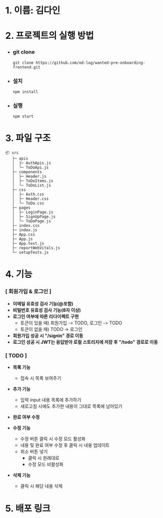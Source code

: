 # 1. 이름: 김다인

# 2. 프로젝트의 실행 방법
- ### git clone
  ```
  git clone https://github.com/od-log/wanted-pre-onboarding-frontend.git
  ```
- ### 설치
  ```
  npm install
  ```
- ### 실행
   ```
   npm start
   ```

# 3. 파일 구조
```
📦 src
   ├─ apis
   │  ├─ AuthApis.js
   │  └─ ToDoApi.js
   ├─ components
   │  ├─ Header.js
   │  ├─ ToDoItems.js
   │  └─ ToDoList.js
   ├─ css
   │  ├─ Auth.css
   │  ├─ Header.css
   │  └─ ToDo.css
   ├─ pages
   │  ├─ LoginPage.js
   │  ├─ SignUpPage.js
   │  └─ ToDoPage.js
   ├─ index.css
   ├─ index.js
   ├─ App.css
   ├─ App.js
   ├─ App.test.js
   ├─ reportWebVitals.js
   └─ setupTests.js
```

# 4. 기능
  ### [ 회원가입 & 로그인 ]
  - **이메일 유효성 검사 기능(@포함)**
  - **비밀번호 유효성 검사 기능(8자 이상)**
  - **로그인 여부에 따른 리다이렉트 구현**
    - 토큰이 있을 때) 회원가입 -> TODO, 로그인 -> TODO
    - 토큰이 없을 때) TODO -> 로그인
  - **회원가입 성공 시 "/signin" 경로 이동**
  - **로그인 성공 시 JWT는 응답받아 로컬 스토리지에 저장 후 "/todo" 경로로 이동**
 
  ### [ TODO ]
  - **목록 기능**
    - 접속 시 목록 보여주기
      
  - **추가 기능**
    - 입력 input 내용 목록에 추가하기
    - 새로고침 시에도 추가한 내용이 그대로 목록에 남아있기
      
  - **완료 여부 수정**
    
  - **수정 기능**
    - 수정 버튼 클릭 시 수정 모드 활성화
    - 내용 및 완료 여부 수정 후 클릭 시 내용 업데이트 
    - 취소 버튼 넣기
      - 클릭 시 원래대로
      - 수정 모드 비활성화
        
  - **삭제 기능**
    - 클릭 시 해당 내용 삭제

# 5. 배포 링크
